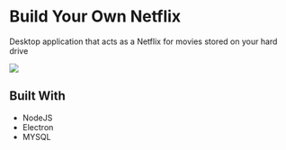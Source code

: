 # Build Your Own Netflix

Desktop application that acts as a Netflix for movies stored on your hard drive

<img src="https://s3.us-east-2.amazonaws.com/aj-website-file-storage/images/screenshot.png" />

## Built With

* NodeJS
* Electron
* MYSQL
